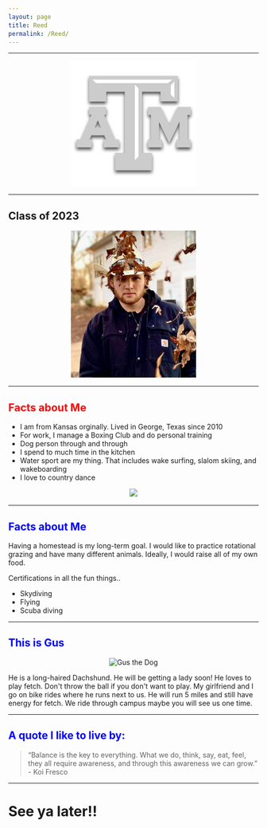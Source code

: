 ```yaml
---
layout: page
title: Reed
permalink: /Reed/
---
```


***  
<center>
    <img src="/assets/img/Reed/Tamu.png" alt="Gig'em!" style="width:50%;">
	
</center>


*** 
## Class of 2023


<center>
<img src="/assets/img/Reed/Photo of me.jpg" style="width:50%;">
</center>

***  
## <font color="Red">Facts about Me </font>
- I am from Kansas orginally. Lived in George, Texas since 2010
- For work, I manage a Boxing Club and do personal training
- Dog person through and through
- I spend to much time in the kitchen
- Water sport are my thing. That includes wake surfing, slalom skiing, and wakeboarding
- I love to country dance

<center>
<img src="/assets/img/Reed/Slalom.PNG" style="width:50%;">
</center>

***

## <font color="blue">Facts about Me </font>


Having a homestead is my long-term goal. I would like to practice rotational grazing and have many different animals. Ideally, I would raise all of my own food.

Certifications in all the fun things..
- Skydiving
- Flying
- Scuba diving


***

## <font color="blue">This is Gus </font>

<center>
<img src="/assets/img/Reed/Gus.JPG" alt="Gus the Dog" style="width:50%;">
</center>

He is a long-haired Dachshund. He will be getting a lady soon! He loves to play fetch. Don't throw the ball if you don't want to play. My girlfriend and I go on bike rides where he runs next to us. He will run 5 miles and still have energy for fetch. We ride through campus maybe you will see us one time. 

***
## <font color="blue"> A quote I like to live by: </font>

> “Balance is the key to everything. What we do, think, say, eat, feel, they all require awareness, and through this awareness we can grow.”
 \- Koi Fresco

***




# See ya later!!
